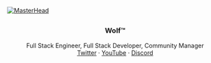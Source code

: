 [![MasterHead](https://i.imgur.com/DZwtdt5.png)](https://github.com/WolfTM)
##

<a name="readme-top"></a>

<h3 align="center">Wolf™</h3>

  <p align="center">
    Full Stack Engineer, Full Stack Developer, Community Manager
    <br />
    <a href="https://twitter.com/WolfTMx">Twitter</a>
    ·
    <a href="https://www.youtube.com/@xwolftm/?sub_confirmation=1">YouTube</a>
    ·
    <a href="https://wolftm.com">Discord</a>
  </p>
</div>

##

